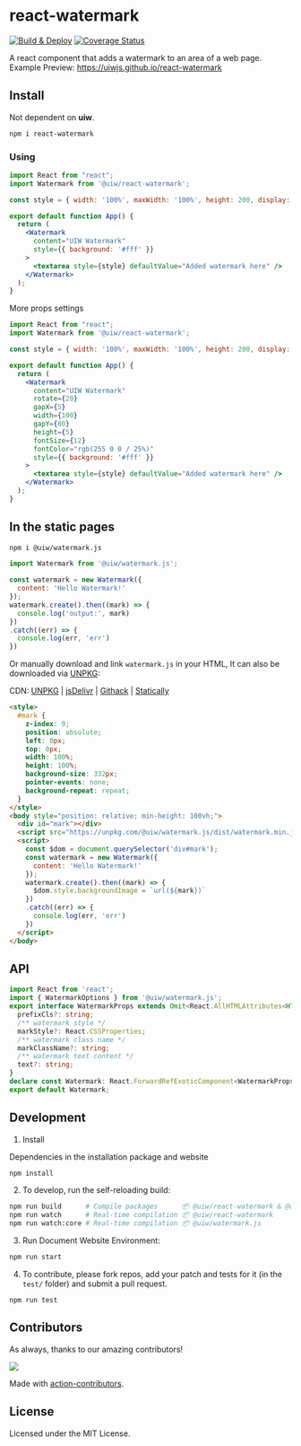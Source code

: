 <!--rehype:ignore:start--> 
react-watermark
===
<!--rehype:ignore:end-->

[![Build & Deploy](https://github.com/uiwjs/react-watermark/actions/workflows/ci.yml/badge.svg)](https://github.com/uiwjs/react-watermark/actions/workflows/ci.yml)
[![Coverage Status](https://uiwjs.github.io/react-watermark/badges.svg)](https://uiwjs.github.io/react-watermark/coverage/lcov-report/)

A react component that adds a watermark to an area of a web page. Example Preview: https://uiwjs.github.io/react-watermark

## Install

Not dependent on **uiw**.

```bash
npm i react-watermark
```

### Using

```jsx mdx:preview
import React from "react";
import Watermark from '@uiw/react-watermark';

const style = { width: '100%', maxWidth: '100%', height: 200, display: 'block' };

export default function App() {
  return (
    <Watermark
      content="UIW Watermark"
      style={{ background: '#fff' }}
    >
      <textarea style={style} defaultValue="Added watermark here" />
    </Watermark>
  );
}
```

More props settings

```jsx mdx:preview
import React from "react";
import Watermark from '@uiw/react-watermark';

const style = { width: '100%', maxWidth: '100%', height: 200, display: 'block' };

export default function App() {
  return (
    <Watermark
      content="UIW Watermark"
      rotate={20}
      gapX={5}
      width={100}
      gapY={80}
      height={5}
      fontSize={12}
      fontColor="rgb(255 0 0 / 25%)"
      style={{ background: '#fff' }}
    >
      <textarea style={style} defaultValue="Added watermark here" />
    </Watermark>
  );
}
```

## In the static pages

```bash
npm i @uiw/watermark.js
```

```js
import Watermark from '@uiw/watermark.js';

const watermark = new Watermark({
  content: 'Hello Watermark!'
});
watermark.create().then((mark) => {
  console.log('output:', mark)
})
.catch((err) => {
  console.log(err, 'err')
})
```

Or manually download and link `watermark.js` in your HTML, It can also be downloaded via [UNPKG](https://unpkg.com/browse/@uiw/watermark.js/):

CDN: [UNPKG](https://unpkg.com/@uiw/watermark.js/dist/) | [jsDelivr](https://cdn.jsdelivr.net/npm/@uiw/watermark.js/) | [Githack](https://raw.githack.com/uiwjs/watermark.js/gh-pages/watermark.min.js) | [Statically](https://cdn.statically.io/gh/uiwjs/watermark.js/gh-pages/watermark.min.js)

```html
<style>
  #mark {
    z-index: 9;
    position: absolute;
    left: 0px;
    top: 0px;
    width: 100%;
    height: 100%;
    background-size: 332px;
    pointer-events: none;
    background-repeat: repeat;
  }
</style>
<body style="position: relative; min-height: 100vh;">
  <div id="mark"></div>
  <script src="https://unpkg.com/@uiw/watermark.js/dist/watermark.min.js"></script>
  <script>
    const $dom = document.querySelector('div#mark');
    const watermark = new Watermark({
      content: 'Hello Watermark!'
    });
    watermark.create().then((mark) => {
      $dom.style.backgroundImage = `url(${mark})`
    })
    .catch((err) => {
      console.log(err, 'err')
    })
  </script>
</body>
```

## API 

```ts
import React from 'react';
import { WatermarkOptions } from '@uiw/watermark.js';
export interface WatermarkProps extends Omit<React.AllHTMLAttributes<HTMLDivElement>, 'width' | 'height'>, WatermarkOptions {
  prefixCls?: string;
  /** watermark style */
  markStyle?: React.CSSProperties;
  /** watermark class name */
  markClassName?: string;
  /** watermark text content */
  text?: string;
}
declare const Watermark: React.ForwardRefExoticComponent<WatermarkProps & React.RefAttributes<HTMLDivElement>>;
export default Watermark;
```

## Development

1. Install

Dependencies in the installation package and website

```bash
npm install
```

2. To develop, run the self-reloading build:

```bash
npm run build      # Compile packages      📦 @uiw/react-watermark & @uiw/watermark.js
npm run watch      # Real-time compilation 📦 @uiw/react-watermark
npm run watch:core # Real-time compilation 📦 @uiw/watermark.js
```

3. Run Document Website Environment:

```bash
npm run start
```

4. To contribute, please fork repos, add your patch and tests for it (in the `test/` folder) and submit a pull request.

```
npm run test
```


## Contributors

As always, thanks to our amazing contributors!

<a href="https://github.com/uiwjs/react-watermark/graphs/contributors">
  <img src="https://uiwjs.github.io/react-watermark/CONTRIBUTORS.svg" />
</a>

Made with [action-contributors](https://github.com/jaywcjlove/github-action-contributors).

## License

Licensed under the MIT License.